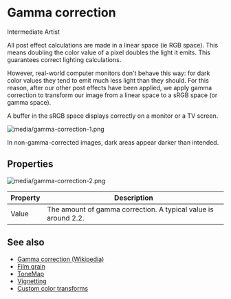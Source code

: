 # Gamma correction

<span class="label label-doc-level">Intermediate</span>
<span class="label label-doc-audience">Artist</span>

All post effect calculations are made in a linear space (ie RGB space). This means doubling the color value of a pixel doubles the light it emits. This guarantees correct lighting calculations.

However, real-world computer monitors don't behave this way: for dark color values they tend to emit much less light than they should. For this reason, after our other post effects have been applied, we apply gamma correction to transform our image from a linear space to a sRGB space (or gamma space). 

A buffer in the sRGB space displays correctly on a monitor or a TV screen.

![media/gamma-correction-1.png](media/gamma-correction-1.png) 

In non-gamma-corrected images, dark areas appear darker than intended.

## Properties

![media/gamma-correction-2.png](media/gamma-correction-2.png) 

| Property | Description  
| -------- | -------------
| Value    | The amount of gamma correction. A typical value is around 2.2.

## See also

* [Gamma correction (Wikipedia)](http://en.wikipedia.org/wiki/Gamma_correction)
* [Film grain](film-grain.md)
* [ToneMap](tonemap.md)
* [Vignetting](vignetting.md)
* [Custom color transforms](custom-color-transforms.md)